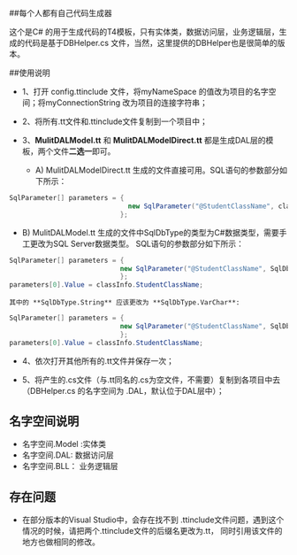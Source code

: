 ##每个人都有自己代码生成器

这个是C# 的用于生成代码的T4模板，只有实体类，数据访问层，业务逻辑层，生成的代码是基于DBHelper.cs 文件，当然，这里提供的DBHelper也是很简单的版本。

##使用说明

* 1、打开 config.ttinclude 文件，将myNameSpace 的值改为项目的名字空间；将myConnectionString 改为项目的连接字符串；

* 2、将所有.tt文件和.ttinclude文件复制到一个项目中；

* 3、**MulitDALModel.tt** 和 **MulitDALModelDirect.tt** 都是生成DAL层的模板，两个文件**二选一**即可。
  *  A) MulitDALModelDirect.tt 生成的文件直接可用。SQL语句的参数部分如下所示：
```java
SqlParameter[] parameters = {
                              new SqlParameter("@StudentClassName", classInfo.StudentClassName)
                            };
```
  
  * B) MulitDALModel.tt 生成的文件中SqlDbType的类型为C#数据类型，需要手工更改为SQL Server数据类型。
SQL语句的参数部分如下所示：
```java
SqlParameter[] parameters = {
                            new SqlParameter("@StudentClassName", SqlDbType.String, 50)
                            };
parameters[0].Value = classInfo.StudentClassName;
```
    其中的 **SqlDbType.String** 应该更改为 **SqlDbType.VarChar**:
```java
SqlParameter[] parameters = {
                            new SqlParameter("@StudentClassName", SqlDbType.VarChar, 50)
                            };
parameters[0].Value = classInfo.StudentClassName;
```
* 4、依次打开其他所有的.tt文件并保存一次；

* 5、将产生的.cs文件（与.tt同名的.cs为空文件，不需要）复制到各项目中去（DBHelper.cs 的名字空间为 .DAL，默认位于DAL层中）；

## 名字空间说明
* 名字空间.Model :实体类
* 名字空间.DAL: 数据访问层 
* 名字空间.BLL： 业务逻辑层

## 存在问题
 * 在部分版本的Visual Studio中，会存在找不到 .ttinclude文件问题，遇到这个情况的时候，请把两个.ttinclude文件的后缀名更改为.tt， 同时引用该文件的地方也做相同的修改。
